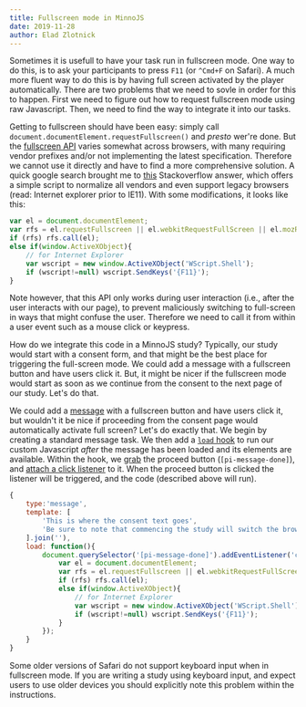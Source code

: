 ```yaml
---
title: Fullscreen mode in MinnoJS
date: 2019-11-28
author: Elad Zlotnick
---
```


Sometimes it is usefull to have your task run in fullscreen mode.
One way to do this, is to ask your participants to press `F11` (or `^Cmd+F` on Safari).
A much more fluent way to do this is by having full screen activated by the player automatically.
There are two problems that we need to sovle in order for this to happen.
First we need to figure out how to request fullscreen mode using raw Javascript.
Then, we need to find the way to integrate it into our tasks.

Getting to fullscreen should have been easy: simply call `document.documentElement.requestFullscreen()` and *presto* wer're done.
But the [fullscreen API](https://developer.mozilla.org/en-US/docs/Web/API/Fullscreen_API) varies somewhat across browsers,
with many requiring vendor prefixes and/or not implementing the latest specification.
Therefore we cannot use it directly and have to find a more comprehensive solution.
A quick google search brought me to [this](https://stackoverflow.com/a/7966541/1400366) Stackoverflow answer, which offers a simple script
to normalize all vendors and even support legacy browsers (read: Internet explorer prior to IE11).
With some modifications, it looks like this:

```js
var el = document.documentElement;
var rfs = el.requestFullscreen || el.webkitRequestFullScreen || el.mozRequestFullScreen || el.msRequestFullscreen;
if (rfs) rfs.call(el);
else if(window.ActiveXObject){
    // for Internet Explorer
    var wscript = new window.ActiveXObject('WScript.Shell');
    if (wscript!=null) wscript.SendKeys('{F11}');
}
```

Note however, that this API only works during user interaction (i.e., after the user interacts with our page), 
to prevent maliciously switching to full-screen in ways that might confuse the user.
Therefore we need to call it from within a user event such as a mouse click or keypress.

How do we integrate this code in a MinnoJS study?
Typically, our study would start with a consent form, and that might be the best place for triggering the full-screen mode. 
We could add a message with a fullscreen button and have users click it. 
But, it might be nicer if the fullscreen mode would start as soon as we continue from the consent to the next page of our study. 
Let's do that.

We could add a [message](https://minnojs.github.io/minno-quest/0.2/manager/messages.html) with a fullscreen button and have users click it,
but wouldn't it be nice if proceeding from the consent page would automatically activate full screen?
Let's do exactly that. 
We begin by creating a standard message task.
We then add a [`load` hook](https://minnojs.github.io/minno-quest/0.2/manager/API.html#tasks) to run our custom Javascript
*after* the message has been loaded and its elements are available.
Within the hook, we [grab](https://developer.mozilla.org/en-US/docs/Web/API/Document/querySelector) the proceed button (`[pi-message-done]`), 
and [attach a click listener](https://developer.mozilla.org/en-US/docs/Web/API/EventTarget/addEventListener) to it.
When the proceed button is clicked the listener will be triggered, and the code (described above will run).

```js
{
    type:'message',
    template: [
        'This is where the consent text goes',
        'Be sure to note that commencing the study will switch the browser to fullscreen mode'
    ].join(''),
    load: function(){
        document.querySelector('[pi-message-done]').addEventListener('click', function(){
            var el = document.documentElement;
            var rfs = el.requestFullscreen || el.webkitRequestFullScreen || el.mozRequestFullScreen || el.msRequestFullscreen;
            if (rfs) rfs.call(el);
            else if(window.ActiveXObject){
                // for Internet Explorer
                var wscript = new window.ActiveXObject('WScript.Shell');
                if (wscript!=null) wscript.SendKeys('{F11}');
            }
        });
    }
}
```

Some older versions of Safari do not support keyboard input when in fullscreen mode.
If you are writing a study using keyboard input, and expect users to use older devices you should explicitly
note this problem within the instructions.

